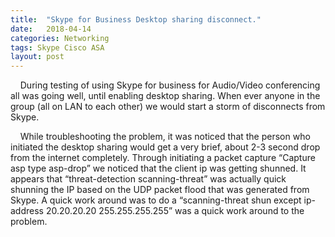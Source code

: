 ```yaml
---
title:  "Skype for Business Desktop sharing disconnect."
date:   2018-04-14
categories: Networking
tags: Skype Cisco ASA
layout: post
---
```

&nbsp;&nbsp;&nbsp;&nbsp;During testing of using Skype for business for Audio/Video conferencing all was going well, until enabling desktop sharing. When ever anyone in the group (all on LAN to each other) we would start a storm of disconnects from Skype.

&nbsp;&nbsp;&nbsp;&nbsp;While troubleshooting the problem, it was noticed that the person who initiated the desktop sharing would get a very brief, about 2-3 second drop from the internet completely. Through initiating a packet capture “Capture asp type asp-drop” we noticed that the client ip was getting shunned. It appears that “threat-detection scanning-threat”  was actually quick shunning the IP based on the UDP packet flood that was generated from Skype. A quick work around was to do a  “scanning-threat shun except ip-address 20.20.20.20 255.255.255.255” was a quick work around to the problem.